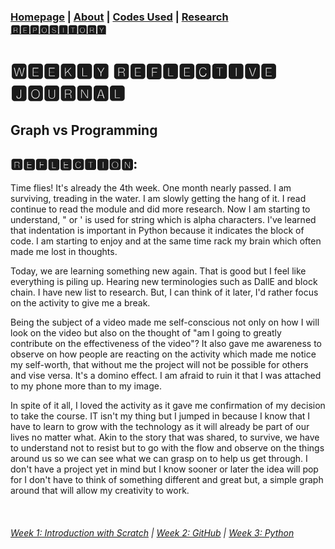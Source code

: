 ### [Homepage](jolly20220861.github.io)   | [About](https://jolly20220861.github.io/about)   | [Codes Used](https://jolly20220861.github.io/Codes)  | [Research 🆁🅴🅿🅾🆂🅸🆃🅾🆁🆈](https://jolly20220861.github.io/journals)

# 🆆🅴🅴🅺🅻🆈 🆁🅴🅵🅻🅴🅲🆃🅸🆅🅴 🅹🅾🆄🆁🅽🅰🅻

## Graph vs Programming

## 🆁🅴🅵🅻🅴🅲🆃🅸🅾🅽:

Time flies! It's already the 4th week. One month nearly passed. I am surviving, treading in the water. I am slowly getting the hang of it. I read continue to read the module and did more research. Now I am starting to understand, " or ' is used for string which is alpha characters. I've learned that indentation is important in Python because it indicates the block of code. I am starting to enjoy and at the same time rack my brain which often made me lost in thoughts.

Today, we are learning something new again. That is good but I feel like everything is piling up. Hearing new terminologies such as DallE and block chain. I have new list to research. But, I can think of it later, I'd rather focus on the activity to give me a break.

Being the subject of a video made me self-conscious not only on how I will look on the video but also on the thought of "am I going to greatly contribute on the effectiveness of the video"? It also gave me awareness to observe on how people are reacting on the activity which made me notice my self-worth, that without me the project will not be possible for others and vise versa. It's a domino effect. I am afraid to ruin it that I was attached to my phone more than to my image.

In spite of it all, I loved the activity as it gave me confirmation of my decision to take the course. IT isn't my thing but I jumped in because I know that I have to learn to grow with the technology as it will already be part of our lives no matter what. Akin to the story that was shared, to survive, we have to understand not to resist but to go with the flow and observe on the things around us so we can see what we can grasp on to help us get through. I don't have a project yet in mind but I know sooner or later the idea will pop for I don't have to think of something different and great but, a simple graph around that will allow my creativity to work. 

<br>




###### [Week 1: Introduction with Scratch](jolly20220861.github.io/Week1)   | [Week 2: GitHub](https://jolly20220861.github.io/Week3)   | [Week 3: Python](https://jolly20220861.github.io/Week3)
